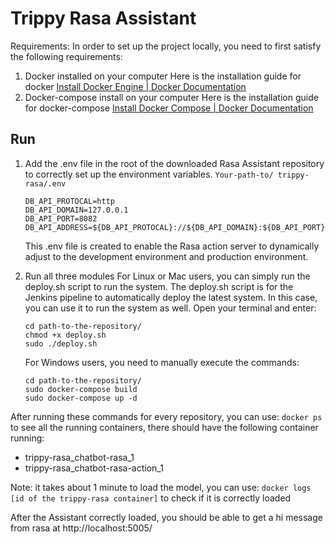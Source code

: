 # Trippy Rasa Assistant

Requirements:
In order to set up the project locally, you need to first satisfy the following requirements:

1. Docker installed on your computer
    Here is the installation guide for docker [Install Docker Engine | Docker Documentation](https://docs.docker.com/engine/install/)
2. Docker-compose install on your computer
    Here is the installation guide for docker-compose [Install Docker Compose | Docker Documentation](https://docs.docker.com/compose/install/)

## Run

1. Add the .env file in the root of the downloaded Rasa Assistant repository to correctly set up the environment variables.
   `Your-path-to/ trippy-rasa/.env`

   ```.env
   DB_API_PROTOCAL=http
   DB_API_DOMAIN=127.0.0.1
   DB_API_PORT=8082
   DB_API_ADDRESS=${DB_API_PROTOCAL}://${DB_API_DOMAIN}:${DB_API_PORT}
   ```


   This .env file is created to enable the Rasa action server to dynamically adjust to the development environment and production environment.

2. Run all three modules
   For Linux or Mac users, you can simply run the deploy.sh script to run the system. The deploy.sh script is for the Jenkins pipeline to automatically deploy the latest system. In this case, you can use it to run the system as well.
   Open your terminal and enter:

   ```shell
   cd path-to-the-repository/
   chmod +x deploy.sh
   sudo ./deploy.sh
   ```

   For Windows users, you need to manually execute the commands:

    ```shell 
    cd path-to-the-repository/
    sudo docker-compose build
    sudo docker-compose up -d
    ```

After running these commands for every repository,  you can use:
`docker ps`
to see all the running containers, there should have the following container running:

- trippy-rasa_chatbot-rasa_1
- trippy-rasa_chatbot-rasa-action_1

Note: it takes about 1 minute to load the model, you can use: 
`docker logs [id of the trippy-rasa container]`
to check if it is correctly loaded

After the Assistant correctly loaded, you should be able to get a hi message from rasa at
http://localhost:5005/

